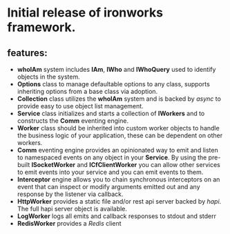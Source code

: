 # Initial release of ironworks framework.

## features:
- **whoIAm** system includes **IAm**, **IWho** and **IWhoQuery** used to identify objects in the system.
- **Options** class to manage defaultable options to any class, supports inheriting options from a base class via adoption.
- **Collection** class utilizes the **whoIAm** system and is backed by *async* to provide easy to use object list management.
- **Service** class initializes and starts a collection of **IWorkers** and to constructs the **Comm** eventing engine.
- **Worker** class should be inherited into custom worker objects to handle the business logic of your application, these can be dependent on other workers.
- **Comm** eventing engine provides an opinionated way to emit and listen to namespaced events on any object in your **Service**. By using the pre-built **ISocketWorker** and **ICfClientWorker** you can allow other services to emit events into your service and you can emit events to them.
- **Interceptor** engine allows you to chain synchronous interceptors on an event that can inspect or modify arguments emitted out and any response by the listener via callback.
- **HttpWorker** provides a static file and/or rest api server backed by *hapi*. The full hapi server object is available.
- **LogWorker** logs all emits and callback responses to stdout and stderr
- **RedisWorker** provides a *Redis* client